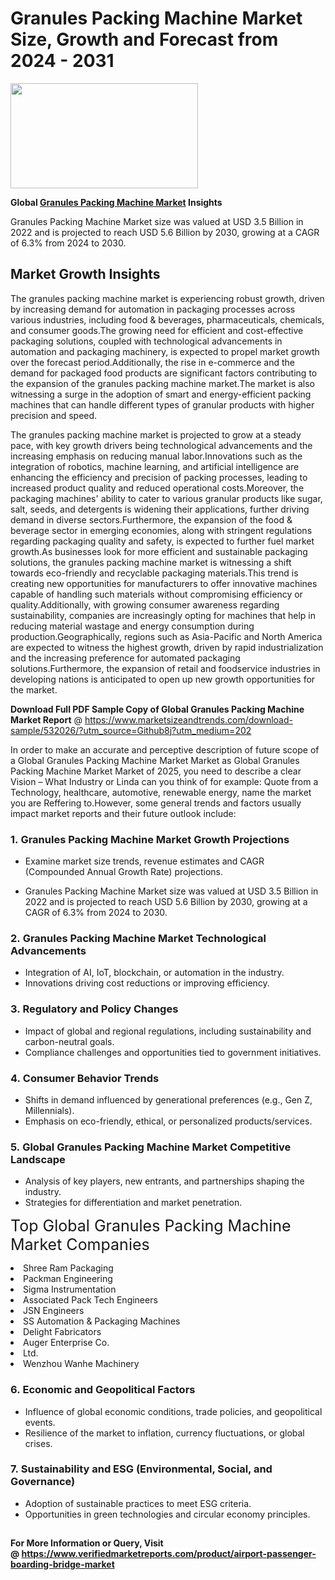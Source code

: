 <H1>Granules Packing Machine Market Size, Growth and Forecast from 2024 - 2031</H1><img class="aligncenter size-medium wp-image-584254" src="https://thirdeyenews.in/wp-content/uploads/2024/09/Global-Market-Research-300x168.jpeg" alt="" width="300" height="168" /><p><strong>Global&nbsp;<a href="https://www.marketsizeandtrends.com/download-sample/532026/?utm_source=Github8j?utm_medium=202">Granules Packing Machine Market</a> Insights</strong></p><p>Granules Packing Machine Market size was valued at USD 3.5 Billion in 2022 and is projected to reach USD 5.6 Billion by 2030, growing at a CAGR of 6.3% from 2024 to 2030.</p><p><h2>Market Growth Insights</h2> <p>The granules packing machine market is experiencing robust growth, driven by increasing demand for automation in packaging processes across various industries, including food & beverages, pharmaceuticals, chemicals, and consumer goods.The growing need for efficient and cost-effective packaging solutions, coupled with technological advancements in automation and packaging machinery, is expected to propel market growth over the forecast period.Additionally, the rise in e-commerce and the demand for packaged food products are significant factors contributing to the expansion of the granules packing machine market.The market is also witnessing a surge in the adoption of smart and energy-efficient packing machines that can handle different types of granular products with higher precision and speed.</p> <p>The granules packing machine market is projected to grow at a steady pace, with key growth drivers being technological advancements and the increasing emphasis on reducing manual labor.Innovations such as the integration of robotics, machine learning, and artificial intelligence are enhancing the efficiency and precision of packing processes, leading to increased product quality and reduced operational costs.Moreover, the packaging machines' ability to cater to various granular products like sugar, salt, seeds, and detergents is widening their applications, further driving demand in diverse sectors.Furthermore, the expansion of the food & beverage sector in emerging economies, along with stringent regulations regarding packaging quality and safety, is expected to further fuel market growth.As businesses look for more efficient and sustainable packaging solutions, the granules packing machine market is witnessing a shift towards eco-friendly and recyclable packaging materials.This trend is creating new opportunities for manufacturers to offer innovative machines capable of handling such materials without compromising efficiency or quality.Additionally, with growing consumer awareness regarding sustainability, companies are increasingly opting for machines that help in reducing material wastage and energy consumption during production.Geographically, regions such as Asia-Pacific and North America are expected to witness the highest growth, driven by rapid industrialization and the increasing preference for automated packaging solutions.Furthermore, the expansion of retail and foodservice industries in developing nations is anticipated to open up new growth opportunities for the market.<p><span class=""><strong>Download Full PDF Sample Copy of Global Granules Packing Machine Market Report</strong> @ <a href="https://www.marketsizeandtrends.com/download-sample/532026/?utm_source=Github8j?utm_medium=202" target="_blank">https://www.marketsizeandtrends.com/download-sample/532026/?utm_source=Github8j?utm_medium=202</a></span></p><p>In order to make an accurate and perceptive description of future scope of a Global&nbsp;Granules Packing Machine Market Market as Global&nbsp;Granules Packing Machine Market Market of 2025, you need to describe a clear Vision &ndash; What Industry or Linda can you think of for example: Quote from a Technology, healthcare, automotive, renewable energy, name the market you are Reffering to.However, some general trends and factors usually impact market reports and their future outlook include:</p><h3>1.&nbsp;<strong>Granules Packing Machine Market Growth Projections</strong></h3><ul><li>Examine market size trends, revenue estimates and CAGR (Compounded Annual Growth Rate) projections.</li><li><p>Granules Packing Machine Market size was valued at USD 3.5 Billion in 2022 and is projected to reach USD 5.6 Billion by 2030, growing at a CAGR of 6.3% from 2024 to 2030.</p></li></ul><h3>2.&nbsp;<strong>Granules Packing Machine Market Technological Advancements</strong></h3><ul><li>Integration of AI, IoT, blockchain, or automation in the industry.</li><li>Innovations driving cost reductions or improving efficiency.</li></ul><h3>3.&nbsp;<strong>Regulatory and Policy Changes</strong></h3><ul><li>Impact of global and regional regulations, including sustainability and carbon-neutral goals.</li><li>Compliance challenges and opportunities tied to government initiatives.</li></ul><h3>4.&nbsp;<strong>Consumer Behavior Trends</strong></h3><ul><li>Shifts in demand influenced by generational preferences (e.g., Gen Z, Millennials).</li><li>Emphasis on eco-friendly, ethical, or personalized products/services.</li></ul><h3>5.&nbsp;<strong>Global Granules Packing Machine Market Competitive Landscape</strong></h3><ul><li>Analysis of key players, new entrants, and partnerships shaping the industry.</li><li>Strategies for differentiation and market penetration.</li></ul><p data-pm-slice="1 1 []"><span style="color: inherit; font-family: inherit; font-size: 25px;">Top Global Granules Packing Machine Market Companies</span></p><div class="" data-test-id=""><p><li>Shree Ram Packaging</li><li> Packman Engineering</li><li> Sigma Instrumentation</li><li> Associated Pack Tech Engineers</li><li> JSN Engineers</li><li> SS Automation & Packaging Machines</li><li> Delight Fabricators</li><li> Auger Enterprise Co.</li><li> Ltd.</li><li> Wenzhou Wanhe Machinery</li></p></div><h3>6.&nbsp;<strong>Economic and Geopolitical Factors</strong></h3><ul><li>Influence of global economic conditions, trade policies, and geopolitical events.</li><li>Resilience of the market to inflation, currency fluctuations, or global crises.</li></ul><h3>7.&nbsp;<strong>Sustainability and ESG (Environmental, Social, and Governance)</strong></h3><ul><li>Adoption of sustainable practices to meet ESG criteria.</li><li>Opportunities in green technologies and circular economy principles.</li></ul><h2><strong style="font-size: 14px;">For More Information or Query, Visit @&nbsp;</strong><a style="background-color: #ffffff; font-size: 14px;" href="https://www.marketsizeandtrends.com/report/granules-packing-machine-market/" target="_blank">https://www.verifiedmarketreports.com/product/airport-passenger-boarding-bridge-market</a></h2>